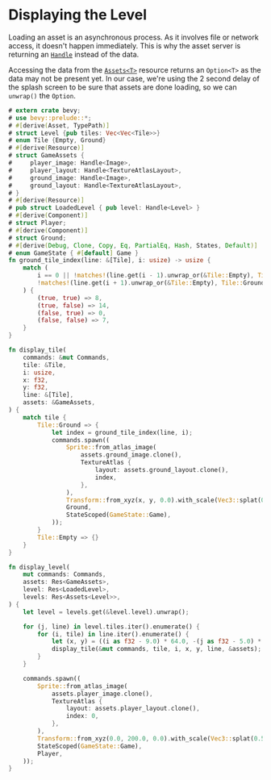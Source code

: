 # Displaying the Level

Loading an asset is an asynchronous process. As it involves file or network access, it doesn't happen immediately. This is why the asset server is returning an [`Handle`](https://docs.rs/bevy/0.15.0-rc.3/bevy/asset/enum.Handle.html) instead of the data.

Accessing the data from the [`Assets<T>`](https://docs.rs/bevy/0.15.0-rc.3/bevy/asset/struct.Assets.html) resource returns an `Option<T>` as the data may not be present yet. In our case, we're using the 2 second delay of the splash screen to be sure that assets are done loading, so we can `unwrap()` the `Option`.

```rust
# extern crate bevy;
# use bevy::prelude::*;
# #[derive(Asset, TypePath)]
# struct Level {pub tiles: Vec<Vec<Tile>>}
# enum Tile {Empty, Ground}
# #[derive(Resource)]
# struct GameAssets {
#     player_image: Handle<Image>,
#     player_layout: Handle<TextureAtlasLayout>,
#     ground_image: Handle<Image>,
#     ground_layout: Handle<TextureAtlasLayout>,
# }
# #[derive(Resource)]
# pub struct LoadedLevel { pub level: Handle<Level> }
# #[derive(Component)]
# struct Player;
# #[derive(Component)]
# struct Ground;
# #[derive(Debug, Clone, Copy, Eq, PartialEq, Hash, States, Default)]
# enum GameState { #[default] Game }
fn ground_tile_index(line: &[Tile], i: usize) -> usize {
    match (
        i == 0 || !matches!(line.get(i - 1).unwrap_or(&Tile::Empty), Tile::Ground),
        !matches!(line.get(i + 1).unwrap_or(&Tile::Empty), Tile::Ground),
    ) {
        (true, true) => 8,
        (true, false) => 14,
        (false, true) => 0,
        (false, false) => 7,
    }
}

fn display_tile(
    commands: &mut Commands,
    tile: &Tile,
    i: usize,
    x: f32,
    y: f32,
    line: &[Tile],
    assets: &GameAssets,
) {
    match tile {
        Tile::Ground => {
            let index = ground_tile_index(line, i);
            commands.spawn((
                Sprite::from_atlas_image(
                    assets.ground_image.clone(),
                    TextureAtlas {
                        layout: assets.ground_layout.clone(),
                        index,
                    },
                ),
                Transform::from_xyz(x, y, 0.0).with_scale(Vec3::splat(0.5)),
                Ground,
                StateScoped(GameState::Game),
            ));
        }
        Tile::Empty => {}
    }
}

fn display_level(
    mut commands: Commands,
    assets: Res<GameAssets>,
    level: Res<LoadedLevel>,
    levels: Res<Assets<Level>>,
) {
    let level = levels.get(&level.level).unwrap();

    for (j, line) in level.tiles.iter().enumerate() {
        for (i, tile) in line.iter().enumerate() {
            let (x, y) = ((i as f32 - 9.0) * 64.0, -(j as f32 - 5.0) * 64.0);
            display_tile(&mut commands, tile, i, x, y, line, &assets);
        }
    }

    commands.spawn((
        Sprite::from_atlas_image(
            assets.player_image.clone(),
            TextureAtlas {
                layout: assets.player_layout.clone(),
                index: 0,
            },
        ),
        Transform::from_xyz(0.0, 200.0, 0.0).with_scale(Vec3::splat(0.5)),
        StateScoped(GameState::Game),
        Player,
    ));
}
```
